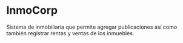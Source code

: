 # InmoCorp
Sistema de inmobiliaria que permite agregar publicaciones así como también registrar rentas y ventas de los inmuebles.
